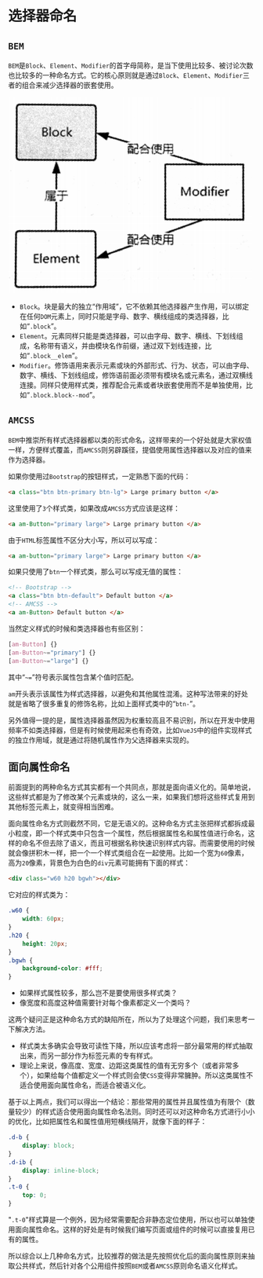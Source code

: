# 选择器命名

## `BEM`

`BEM`是`Block`、`Element`、`Modifier`的首字母简称，是当下使用比较多、被讨论次数也比较多的一种命名方式。它的核心原则就是通过`Block`、`Element`、`Modifier`三者的组合来减少选择器的嵌套使用。

![](/img/0033.png)

- `Block`。块是最大的独立“作用域”，它不依赖其他选择器产生作用，可以绑定在任何`DOM`元素上，同时只能是字母、数字、横线组成的类选择器，比如“`.block`”。
- `Element`。元素同样只能是类选择器，可以由字母、数字、横线、下划线组成，名称带有语义，并由模块名作前缀，通过双下划线连接，比如“`.block__elem`”。
- `Modifier`。修饰语用来表示元素或块的外部形式、行为、状态，可以由字母、数字、横线、下划线组成，修饰语前面必须带有模块名或元素名，通过双横线连接。同样只使用样式类，推荐配合元素或者块嵌套使用而不是单独使用，比如“`.block.block--mod`”。

## `AMCSS`

`BEM`中推崇所有样式选择器都以类的形式命名，这样带来的一个好处就是大家权值一样，方便样式覆盖，而`AMCSS`则另辟蹊径，提倡使用属性选择器以及对应的值来作为选择器。

如果你使用过`Bootstrap`的按钮样式，一定熟悉下面的代码：

```html
<a class="btn btn-primary btn-lg"> Large primary button </a>
```

这里使用了`3`个样式类，如果改成`AMCSS`方式应该是这样：

```html
<a am-Button="primary large"> Large primary button </a>
```

由于`HTML`标签属性不区分大小写，所以可以写成：

```html
<a am-button="primary large"> Large primary button </a>
```

如果只使用了`btn`一个样式类，那么可以写成无值的属性：

```html
<!-- Bootstrap -->
<a class="btn btn-default"> Default button </a>
<!-- AMCSS -->
<a am-Button> Default button </a>
```

当然定义样式的时候和类选择器也有些区别：

```css
[am-Button] {}
[am-Button~="primary"] {}
[am-Button~="large"] {}
```

其中“`~=`”符号表示属性包含某个值时匹配。

`am`开头表示该属性为样式选择器，以避免和其他属性混淆。这种写法带来的好处就是省略了很多重复的修饰名称，比如上面样式类中的“`btn-`”。

另外值得一提的是，属性选择器虽然因为权重较高且不易识别，所以在开发中使用频率不如类选择器，但是有时候使用起来也有奇效，比如`VueJS`中的组件实现样式的独立作用域，就是通过将随机属性作为父选择器来实现的。

## 面向属性命名

前面提到的两种命名方式其实都有一个共同点，那就是面向语义化的。简单地说，这些样式都是为了修改某个元素或块的，这么一来，如果我们想将这些样式复用到其他标签元素上，就变得相当困难。

面向属性命名方式则截然不同，它是无语义的。这种命名方式主张把样式都拆成最小粒度，即一个样式类中只包含一个属性，然后根据属性名和属性值进行命名，这样的命名不但去除了语义，而且可根据名称快速识别样式内容。而需要使用的时候就会像拼积木一样，把一个一个样式类组合在一起使用。比如一个宽为`60`像素，高为`20`像素，背景色为白色的`div`元素可能拥有下面的样式：

```html
<div class="w60 h20 bgwh"></div>
```

它对应的样式类为：

```css
.w60 {
    width: 60px;
}
.h20 {
    height: 20px;
}
.bgwh {
    background-color: #fff;
}
```

- 如果样式属性较多，那么岂不是要使用很多样式类？
- 像宽度和高度这种值需要针对每个像素都定义一个类吗？

这两个疑问正是这种命名方式的缺陷所在，所以为了处理这个问题，我们来思考一下解决方法。

- 样式类太多确实会导致可读性下降，所以应该考虑将一部分最常用的样式抽取出来，而另一部分作为标签元素的专有样式。
- 理论上来说，像高度、宽度、边距这类属性的值有无穷多个（或者非常多个），如果给每个值都定义一个样式则会使`CSS`变得非常臃肿。所以这类属性不适合使用面向属性命名，而适合被语义化。

基于以上两点，我们可以得出一个结论：那些常用的属性并且属性值为有限个（数量较少）的样式适合使用面向属性命名法则。同时还可以对这种命名方式进行小小的优化，比如把属性名和属性值用短横线隔开，就像下面的样子：

```css
.d-b {
    display: block;
}
.d-ib {
    display: inline-block;
}
.t-0 {
    top: 0;
}
```

"`.t-0`"样式算是一个例外，因为经常需要配合非静态定位使用，所以也可以单独使用面向属性命名。这样的好处是有时候我们编写页面或组件的时候可以直接复用已有的属性。

所以综合以上几种命名方式，比较推荐的做法是先按照优化后的面向属性原则来抽取公共样式，然后针对各个公用组件按照`BEM`或者`AMCSS`原则命名语义化样式。

